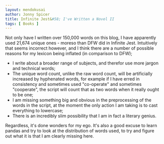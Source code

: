 ```yaml
---
layout: mendokusai
author: Jonny Spicer
title: Infinite Jest&#58; I've Written a Novel II
tags: [ Books ]
---
```

Not only have I written over 150,000 words on this blog, I have apparently used 21,674 unique ones -
moreso than DFW did in Infinite Jest. Intuitively that seems incorrect however, and I think there
are a number of possible reasons for my lexicon being inflated (in comparison to DFW);

- I write about a broader range of subjects, and therefor use more jargon and technical words;
- The unique word count, unlike the raw word count, will be artificially increased by hyphenated
words, for example if I have erred in consistency and sometimes used "co-operate" and sometimes 
"cooperate", the script will count that as two words when it really ought to be one;
- I am missing something big and obvious in the preprocessing of the words in the script, at the
moment the only action I am taking is to cast everything to lowercase;
- There is an incredibly slim possibility that I am in fact a literary genius.

Regardless, it's done wonders for my ego. It's also a good excuse to learn pandas and try to look
at the distribution of words used, to try and figure out what it is that I am clearly missing here.
